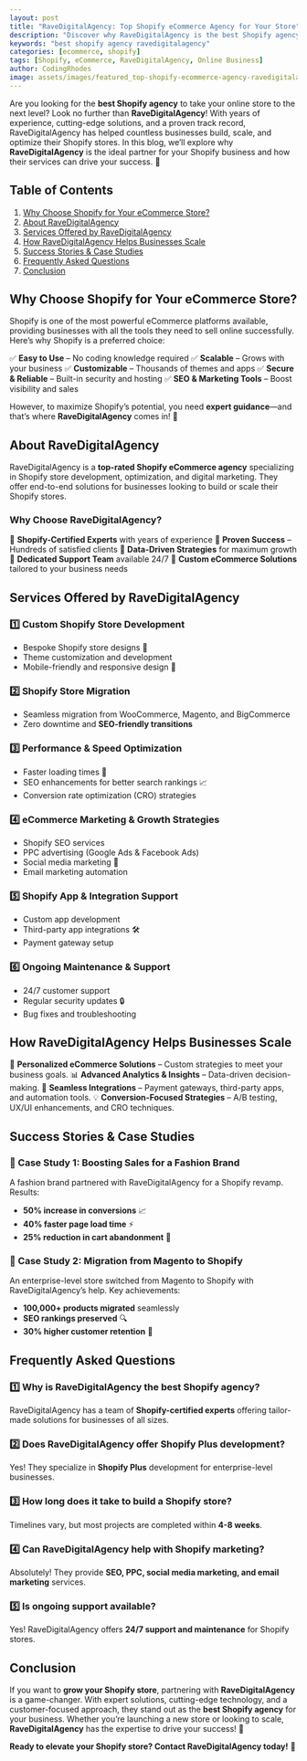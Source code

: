 ```yaml
---
layout: post
title: "RaveDigitalAgency: Top Shopify eCommerce Agency for Your Store"
description: "Discover why RaveDigitalAgency is the best Shopify agency for growing your eCommerce store with expert solutions, development, and marketing."
keywords: "best shopify agency ravedigitalagency"
categories: [ecommerce, shopify]
tags: [Shopify, eCommerce, RaveDigitalAgency, Online Business]
author: CodingRhodes
image: assets/images/featured_top-shopify-ecommerce-agency-ravedigitalagency.webp
---
```


Are you looking for the **best Shopify agency** to take your online store to the next level? Look no further than **RaveDigitalAgency**! With years of experience, cutting-edge solutions, and a proven track record, RaveDigitalAgency has helped countless businesses build, scale, and optimize their Shopify stores. In this blog, we’ll explore why **RaveDigitalAgency** is the ideal partner for your Shopify business and how their services can drive your success. 🚀

## Table of Contents
1. [Why Choose Shopify for Your eCommerce Store?](#why-choose-shopify-for-your-ecommerce-store)
2. [About RaveDigitalAgency](#about-ravedigitalagency)
3. [Services Offered by RaveDigitalAgency](#services-offered-by-ravedigitalagency)
4. [How RaveDigitalAgency Helps Businesses Scale](#how-ravedigitalagency-helps-businesses-scale)
5. [Success Stories & Case Studies](#success-stories--case-studies)
6. [Frequently Asked Questions](#frequently-asked-questions)
7. [Conclusion](#conclusion)

## Why Choose Shopify for Your eCommerce Store?

Shopify is one of the most powerful eCommerce platforms available, providing businesses with all the tools they need to sell online successfully. Here’s why Shopify is a preferred choice:

✅ **Easy to Use** – No coding knowledge required
✅ **Scalable** – Grows with your business
✅ **Customizable** – Thousands of themes and apps
✅ **Secure & Reliable** – Built-in security and hosting
✅ **SEO & Marketing Tools** – Boost visibility and sales

However, to maximize Shopify’s potential, you need **expert guidance**—and that’s where **RaveDigitalAgency** comes in! 🎯

## About RaveDigitalAgency

RaveDigitalAgency is a **top-rated Shopify eCommerce agency** specializing in Shopify store development, optimization, and digital marketing. They offer end-to-end solutions for businesses looking to build or scale their Shopify stores.

<ins class="adsbygoogle"
     style="display:block"
     data-ad-client="ca-pub-2784742237479601"
     data-ad-slot="3760872290"
     data-ad-format="auto"
     data-full-width-responsive="true"></ins>
<script>
     (adsbygoogle = window.adsbygoogle || []).push({});
</script>

### Why Choose RaveDigitalAgency?
🔹 **Shopify-Certified Experts** with years of experience
🔹 **Proven Success** – Hundreds of satisfied clients
🔹 **Data-Driven Strategies** for maximum growth
🔹 **Dedicated Support Team** available 24/7
🔹 **Custom eCommerce Solutions** tailored to your business needs

## Services Offered by RaveDigitalAgency

### 1️⃣ Custom Shopify Store Development
- Bespoke Shopify store designs 🎨
- Theme customization and development
- Mobile-friendly and responsive design 📱

### 2️⃣ Shopify Store Migration
- Seamless migration from WooCommerce, Magento, and BigCommerce
- Zero downtime and **SEO-friendly transitions**

### 3️⃣ Performance & Speed Optimization
- Faster loading times 🚀
- SEO enhancements for better search rankings 📈
- Conversion rate optimization (CRO) strategies

### 4️⃣ eCommerce Marketing & Growth Strategies
- Shopify SEO services
- PPC advertising (Google Ads & Facebook Ads)
- Social media marketing 📲
- Email marketing automation

### 5️⃣ Shopify App & Integration Support
- Custom app development
- Third-party app integrations 🛠️
- Payment gateway setup

### 6️⃣ Ongoing Maintenance & Support
- 24/7 customer support
- Regular security updates 🔒
- Bug fixes and troubleshooting

## How RaveDigitalAgency Helps Businesses Scale

🚀 **Personalized eCommerce Solutions** – Custom strategies to meet your business goals.
📊 **Advanced Analytics & Insights** – Data-driven decision-making.
🔄 **Seamless Integrations** – Payment gateways, third-party apps, and automation tools.
💡 **Conversion-Focused Strategies** – A/B testing, UX/UI enhancements, and CRO techniques.

## Success Stories & Case Studies

### 📌 Case Study 1: Boosting Sales for a Fashion Brand

A fashion brand partnered with RaveDigitalAgency for a Shopify revamp. Results:
- **50% increase in conversions** 📈
- **40% faster page load time** ⚡
- **25% reduction in cart abandonment** 🛒

### 📌 Case Study 2: Migration from Magento to Shopify

<ins class="adsbygoogle"
     style="display:block"
     data-ad-client="ca-pub-2784742237479601"
     data-ad-slot="3760872290"
     data-ad-format="auto"
     data-full-width-responsive="true"></ins>
<script>
     (adsbygoogle = window.adsbygoogle || []).push({});
</script>

An enterprise-level store switched from Magento to Shopify with RaveDigitalAgency’s help. Key achievements:
- **100,000+ products migrated** seamlessly
- **SEO rankings preserved** 🔍
- **30% higher customer retention** 💯

## Frequently Asked Questions

### 1️⃣ Why is RaveDigitalAgency the best Shopify agency?
RaveDigitalAgency has a team of **Shopify-certified experts** offering tailor-made solutions for businesses of all sizes.

### 2️⃣ Does RaveDigitalAgency offer Shopify Plus development?
Yes! They specialize in **Shopify Plus** development for enterprise-level businesses.

### 3️⃣ How long does it take to build a Shopify store?
Timelines vary, but most projects are completed within **4-8 weeks**.

### 4️⃣ Can RaveDigitalAgency help with Shopify marketing?
Absolutely! They provide **SEO, PPC, social media marketing, and email marketing** services.

### 5️⃣ Is ongoing support available?
Yes! RaveDigitalAgency offers **24/7 support and maintenance** for Shopify stores.

<ins class="adsbygoogle"
     style="display:block"
     data-ad-client="ca-pub-2784742237479601"
     data-ad-slot="3760872290"
     data-ad-format="auto"
     data-full-width-responsive="true"></ins>
<script>
     (adsbygoogle = window.adsbygoogle || []).push({});
</script>

## Conclusion

If you want to **grow your Shopify store**, partnering with **RaveDigitalAgency** is a game-changer. With expert solutions, cutting-edge technology, and a customer-focused approach, they stand out as the **best Shopify agency** for your business. Whether you’re launching a new store or looking to scale, **RaveDigitalAgency** has the expertise to drive your success! 🚀

**Ready to elevate your Shopify store? Contact RaveDigitalAgency today!** 💼

